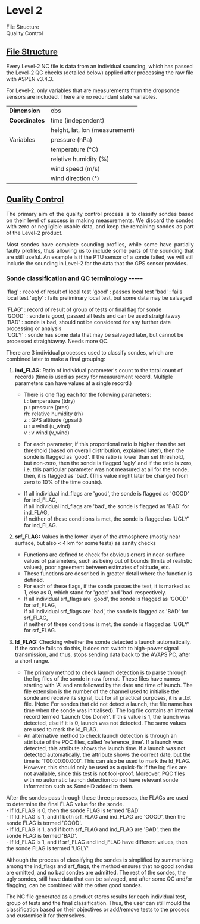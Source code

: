 <h1 class="title">
    Level 2
</h1>
<div id="TOC">
    <ul>
        <li>
            <a href="#file_str">File Structure</a>
        </li>
        <li>
            <a href="#quality_control">Quality Control</a>
        </li>
    </ul>
</div>
<div id="file_str">
    <h2>
        <a href="#TOC">File Structure</a>
    </h2>
    <p>
        Every Level-2 NC file is data from an individual sounding, which has passed the Level-2 QC checks (detailed below) applied after processing the raw file with ASPEN v3.4.3.

For Level-2, only variables that are measurements from the dropsonde sensors are included. There are no redundant state variables. 
    </p>

<table>
<tbody>
<tr>
<td><b>Dimension</b></td>
<td>obs</td>
</tr>

<tr>
<td><b>Coordinates</b></td>
<td>time (independent)</td>
</tr>

<tr>
<td>&nbsp;</td>
<td>height, lat, lon (measurement)</td>
</tr>

<tr>
<td>Variables</td>
<td>pressure (hPa)</td>
</tr>
<tr>
<td></td>
<td>temperature (&#x2103;)</td>
</tr>
<tr>
<td></td>
<td>relative humidity (%)</td>
</tr>
<tr>
<td></td>
<td>wind speed (m/s)</td>
</tr>

<tr>
<td></td>
<td>wind direction (&#176)</td>
</tr>

</tbody>
</table>

</div>
<div id="quality_control">
    <h2>
        <a href="#TOC">Quality Control</a>
    </h2>
    <p style="text-align: justify;">
        The primary aim of the quality control process is to classify sondes based on their level of success in making measurements. We discard the sondes with zero or negligible usable data, and keep the remaining sondes as part of the Level-2 product.     </p>
    <p style="text-align: justify;">
        Most sondes have complete sounding profiles, while some have partially faulty profiles, thus allowing us to include some parts of the sounding that are still useful. An example is if the PTU sensor of a sonde failed, we will still include the sounding in Level-2 for the data that the GPS sensor provides.
    </p>
</div>

<div id="sonde_classification">
    <h3>
        Sonde classification and QC terminology
        -----
    </h3>
<p>
'flag' : record of result of local test  
'good' : passes local test  
'bad'  : fails local test  
'ugly' : fails preliminary local test, but some data may be salvaged  

'FLAG' : record of result of group of tests or final flag for sonde  
'GOOD' : sonde is good, passed all tests and can be used straightaway  
'BAD'  : sonde is bad, should not be considered for any further data processing or analysis  
'UGLY' : sonde has some data that may be salvaged later, but cannot be processed straightaway. Needs more QC.
</p>

There are 3 individual processes used to classify sondes, which are combined later to make a final grouping:

1. **ind_FLAG:** Ratio of individual parameter's count to the total count of records (time is used as proxy for measurement record. Multiple parameters can have values at a single record.)
    - There is one flag each for the following parameters:  
    t : temperature (tdry)  
    p : pressure (pres)  
    rh: relative humidity (rh)  
    z : GPS altitude (gpsalt)  
    u : u wind (u_wind)  
    v : v wind (v_wind)  
    
    - For each parameter, if this proportional ratio is higher than the set threshold (based on overall distribution, explained later), then the sonde is flagged as 'good'. If the ratio is lower than set threshold, but non-zero, then the sonde is flagged 'ugly' and if the ratio is zero, i.e. this particular parameter was not measured at all for the sonde, then, it is flagged as 'bad'. (This value might later be changed from zero to 10% of the time counts).
    - If all individual ind_flags are 'good', the sonde is flagged as 'GOOD' for ind_FLAG,  
      if all individual ind_flags are 'bad', the sonde is flagged as 'BAD' for ind_FLAG,  
      if neither of these conditions is met, the sonde is flagged as 'UGLY' for ind_FLAG.
    

2. **srf_FLAG:** Values in the lower layer of the atmosphere (mostly near surface, but also < 4 km for some tests) as sanity checks
    - Functions are defined to check for obvious errors in near-surface values of parameters, such as being out of bounds (limits of realistic values), poor agreement between estimates of altitude, etc.
    - These functions are described in greater detail where the function is defined.
    - For each of these flags, if the sonde passes the test, it is marked as 1, else as 0, which stand for 'good' and 'bad' respectively. 
    - If all individual srf_flags are 'good', the sonde is flagged as 'GOOD' for srf_FLAG,  
      if all individual srf_flags are 'bad', the sonde is flagged as 'BAD' for srf_FLAG,  
      if neither of these conditions is met, the sonde is flagged as 'UGLY' for srf_FLAG.  
      
    
3. **ld_FLAG:** Checking whether the sonde detected a launch automatically. If the sonde fails to do this, it does not switch to high-power signal transmission, and thus, stops sending data back to the AVAPS PC, after a short range. 
    - The primary method to check launch detection is to parse through the log files of the sonde in raw format. These files have names starting with 'A' and are followed by the date and time of launch. The file extension is the number of the channel used to initialise the sonde and receive its signal, but for all practical purposes, it is a .txt file. (Note: For sondes that did not detect a launch, the file name has time when the sonde was initialised). The log file contains an internal record termed 'Launch Obs Done?'. If this value is 1, the launch was detected, else if it is 0, launch was not detected. The same values are used to mark the ld_FLAG.
    - An alternative method to check launch detection is through an attribute of the PQC files, called 'reference_time'. If a launch was detected, this attribute shows the launch time. If a launch was not detected automatically, the attribute shows the correct date, but the time is 'T00:00:00.000'. This can also be used to mark the ld_FLAG. However, this should only be used as a quick-fix if the log files are not available, since this test is not fool-proof. Moreover, PQC files with no automatic launch detection do not have relevant sonde information such as SondeID added to them. 
    
After the sondes pass through these three processes, the FLAGs are used to determine the final FLAG value for the sonde.  
    - If ld_FLAG is 0, then the sonde FLAG is termed 'BAD'  
    - If ld_FLAG is 1, and if both srf_FLAG and ind_FLAG are 'GOOD', then the sonde FLAG is termed 'GOOD'.  
    - If ld_FLAG is 1, and if both srf_FLAG and ind_FLAG are 'BAD', then the sonde FLAG is termed 'BAD'.  
    - If ld_FLAG is 1, and if srf_FLAG and ind_FLAG have different values, then the sonde FLAG is termed 'UGLY'.   
      
Although the process of classifying the sondes is simplified by summarising among the ind_flags and srf_flags, the method ensures that no good sondes are omitted, and no bad sondes are admitted. The rest of the sondes, the ugly sondes, still have data that can be salvaged, and after some QC and/or flagging, can be combined with the other good sondes.  
  
The NC file generated as a product stores results for each individual test, group of tests and the final classification. Thus, the user can still mould the classification based on their objectives or add/remove tests to the process and customise it for themselves.